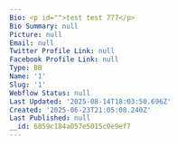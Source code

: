 ```yaml
---
Bio: <p id="">test test 777</p>
Bio Summary: null
Picture: null
Email: null
Twitter Profile Link: null
Facebook Profile Link: null
Type: BB
Name: '1'
Slug: '1'
Webflow Status: null
Last Updated: '2025-08-14T18:03:50.696Z'
Created: '2025-06-23T21:05:08.240Z'
Last Published: null
__id: 6859c184a057e5015c0e9ef7
---
```


